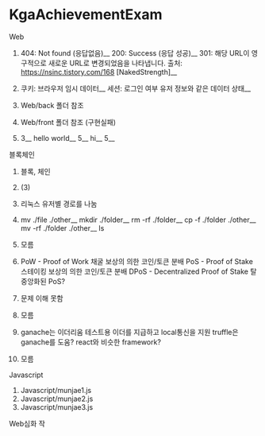 # KgaAchievementExam

Web
1. 404: Not found (응답없음)__
   200: Success (응답 성공)__
   301: 해당 URL이 영구적으로 새로운 URL로 변경되었음을 나타냅니다. 출처: https://nsinc.tistory.com/168 [NakedStrength]__
   
2. 쿠키: 브라우저 임시 데이터__
   세션: 로그인 여부 유저 정보와 같은 데이터 상태__
   
3. Web/back 폴더 참조

4. Web/front 폴더 참조 (구현실패)

5. 3__
   hello world__
   5__
   hi__
   5__

블록체인
1. 블록, 체인

2. (3)

3. 리눅스 유저별 경로를 나눔

4. mv ./file ./other__
   mkdir ./folder__
   rm -rf ./folder__
   cp -f ./folder ./other__
   mv -rf ./folder ./other__
   ls
   
5. 모름

6. PoW - Proof of Work
   채굴 보상의 의한 코인/토큰 분배
   PoS - Proof of Stake
   스테이킹 보상의 의한 코인/토큰 분배
   DPoS - Decentralized Proof of Stake
   탈중앙화된 PoS?
   
7. 문제 이해 못함

8. 모름

9. ganache는 이더리움 테스트용 이더를 지급하고 local통신을 지원
   truffle은 ganache를 도움? react와 비슷한 framework?
   
10. 모름

Javascript
1. Javascript/munjae1.js
2. Javascript/munjae2.js
3. Javascript/munjae3.js

Web심화 
작
  
